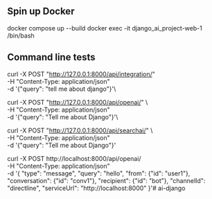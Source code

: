 ## Spin up Docker
docker compose up --build
docker exec -it django_ai_project-web-1 /bin/bash

## Command line tests 
curl -X POST "http://127.0.0.1:8000/api/integration/" \
    -H "Content-Type: application/json" \
    -d '{"query": "tell me about django"}'\

curl -X POST "http://127.0.0.1:8000/api/openai/" \     
     -H "Content-Type: application/json" \
     -d '{"query": "Tell me about Django"}'\

curl -X POST "http://127.0.0.1:8000/api/searchai/" \   
     -H "Content-Type: application/json" \
     -d '{"query": "Tell me about Django"}' 

curl -X POST http://localhost:8000/api/openai/ \
-H "Content-Type: application/json" \
-d '{
  "type": "message",
  "query": "hello",
  "from": {"id": "user1"},
  "conversation": {"id": "conv1"},
  "recipient": {"id": "bot"},
  "channelId": "directline",
  "serviceUrl": "http://localhost:8000"
}'# ai-django
